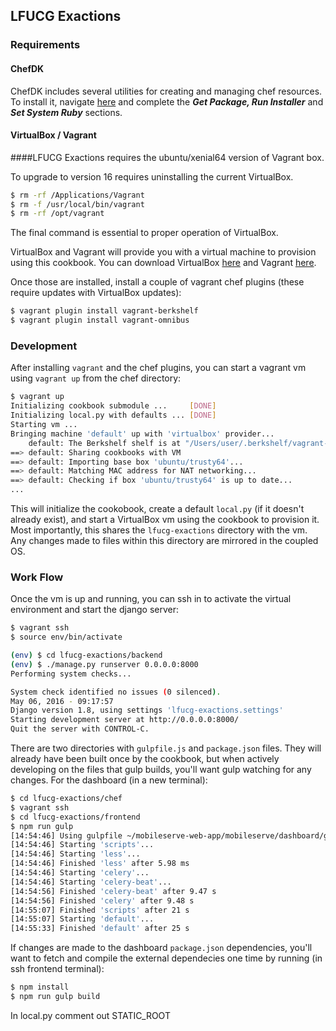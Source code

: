 ## LFUCG Exactions

### Requirements

#### ChefDK

ChefDK includes several utilities for creating and managing chef resources.  To install it, navigate [here](https://docs.chef.io/install_dk.html#get-package-run-installer) and complete the ___Get Package, Run Installer___ and ___Set System Ruby___ sections.

#### VirtualBox / Vagrant

####LFUCG Exactions requires the ubuntu/xenial64 version of Vagrant box.  

To upgrade to version 16 requires uninstalling the current VirtualBox.

```bash
$ rm -rf /Applications/Vagrant
$ rm -f /usr/local/bin/vagrant
$ rm -rf /opt/vagrant
```

The final command is essential to proper operation of VirtualBox.


VirtualBox and Vagrant will provide you with a virtual machine to provision using this cookbook.  You can download VirtualBox [here](https://www.virtualbox.org/wiki/Downloads) and Vagrant [here](https://www.vagrantup.com/downloads.html).

Once those are installed, install a couple of vagrant chef plugins (these require updates with VirtualBox updates):

```bash
$ vagrant plugin install vagrant-berkshelf
$ vagrant plugin install vagrant-omnibus
```

### Development

After installing `vagrant` and the chef plugins, you can start a vagrant vm using `vagrant up` from the chef directory:

```bash
$ vagrant up
Initializing cookbook submodule ...     [DONE]
Initializing local.py with defaults ... [DONE]
Starting vm ...
Bringing machine 'default' up with 'virtualbox' provider...
    default: The Berkshelf shelf is at "/Users/user/.berkshelf/vagrant-berkshelf/shelves/berkshelf20160506-3919-1cap0ms-default"
==> default: Sharing cookbooks with VM
==> default: Importing base box 'ubuntu/trusty64'...
==> default: Matching MAC address for NAT networking...
==> default: Checking if box 'ubuntu/trusty64' is up to date...
...
```

This will initialize the cookobook, create a default `local.py` (if it doesn't already exist), and start a VirtualBox vm using the cookbook to provision it.  Most importantly, this shares the `lfucg-exactions` directory with the vm.  Any changes made to files within this directory are mirrored in the coupled OS.

### Work Flow

Once the vm is up and running, you can ssh in to activate the virtual environment and start the django server:

```bash
$ vagrant ssh
$ source env/bin/activate
```

```bash
(env) $ cd lfucg-exactions/backend
(env) $ ./manage.py runserver 0.0.0.0:8000
Performing system checks...

System check identified no issues (0 silenced).
May 06, 2016 - 09:17:57
Django version 1.8, using settings 'lfucg-exactions.settings'
Starting development server at http://0.0.0.0:8000/
Quit the server with CONTROL-C.
```

There are two directories with `gulpfile.js` and `package.json` files.  They will already have been built once by the cookbook, but when actively developing on the files that gulp builds, you'll want gulp watching for any changes.  For the dashboard (in a new terminal):

```bash
$ cd lfucg-exactions/chef
$ vagrant ssh
$ cd lfucg-exactions/frontend
$ npm run gulp
[14:54:46] Using gulpfile ~/mobileserve-web-app/mobileserve/dashboard/gulpfile.js
[14:54:46] Starting 'scripts'...
[14:54:46] Starting 'less'...
[14:54:46] Finished 'less' after 5.98 ms
[14:54:46] Starting 'celery'...
[14:54:46] Starting 'celery-beat'...
[14:54:56] Finished 'celery-beat' after 9.47 s
[14:54:56] Finished 'celery' after 9.48 s
[14:55:07] Finished 'scripts' after 21 s
[14:55:07] Starting 'default'...
[14:55:33] Finished 'default' after 25 s
```

If changes are made to the dashboard `package.json` dependencies, you'll want to fetch and compile the external dependecies one time by running (in ssh frontend terminal):

```bash
$ npm install
$ npm run gulp build
```

In local.py comment out STATIC_ROOT